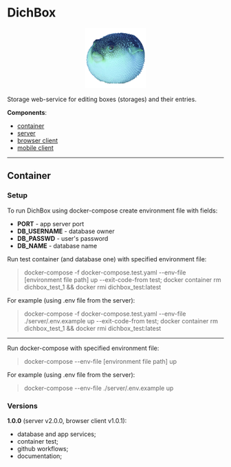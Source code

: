 # DichBox

<p align="center">
  <a target="blank"><img src="https://raw.githubusercontent.com/Andrew1407/DichBox/main/client/src/styles/imgs/full-logo.png" width="140" alt="DichBox Logo" /></a>
</p>

Storage web-service for editing boxes (storages) and their entries.

**Components**:
  + [container](#container)
  + [server](https://github.com/Andrew1407/DichBox/tree/main/server)
  + [browser client](https://github.com/Andrew1407/DichBox/tree/main/client)
  + [mobile client](https://github.com/Andrew1407/DichBoxMobile)

---

## Container

### Setup

To run DichBox using docker-compose create environment file with fields:
  + **PORT** - app server port
  + **DB_USERNAME** - database owner
  + **DB_PASSWD** - user's password
  + **DB_NAME** - database name

Run test container (and database one) with specified environment file:
> docker-compose -f docker-compose.test.yaml --env-file [environment file path] up --exit-code-from test; docker container rm dichbox_test_1 && docker rmi dichbox_test:latest

For example (using .env file from the server):
> docker-compose -f docker-compose.test.yaml --env-file ./server/.env.example up --exit-code-from test; docker container rm dichbox_test_1 && docker rmi dichbox_test:latest

---

Run docker-compose with specified environment file:
> docker-compose --env-file [environment file path] up

For example (using .env file from the server):
> docker-compose --env-file ./server/.env.example up

### Versions

**1.0.0** (server v2.0.0, browser client v1.0.1):
  + database and app services;
  + container test;
  + github workflows;
  + documentation;
